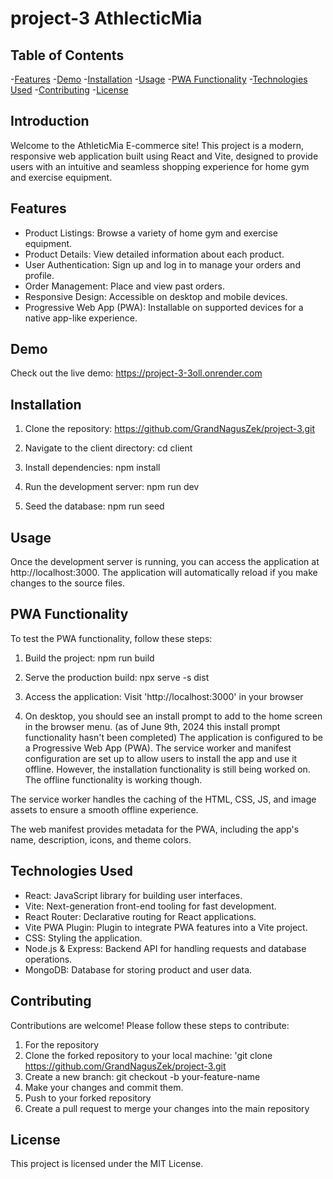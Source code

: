 # project-3  AthlecticMia


## Table of Contents

-[Features](#features)
-[Demo](#demo)
-[Installation](#installation)
-[Usage](#usage)
-[PWA Functionality](#PWA-Functionality)
-[Technologies Used](#technologies-used)
-[Contributing](#contributing)
-[License](#license)

## Introduction

Welcome to the AthleticMia E-commerce site! This project is a modern, responsive web application built using React and Vite, designed to provide users with an intuitive and seamless shopping experience for home gym and exercise equipment.


## Features

- Product Listings: Browse a variety of home gym and exercise equipment.
- Product Details: View detailed information about each product.
- User Authentication: Sign up and log in to manage your orders and profile.
- Order Management: Place and view past orders.
- Responsive Design: Accessible on desktop and mobile devices. 
- Progressive Web App (PWA): Installable on supported devices for a native app-like experience.

## Demo

Check out the live demo: https://project-3-3oll.onrender.com


## Installation

1. Clone the repository: https://github.com/GrandNagusZek/project-3.git

2. Navigate to the client directory: cd client

3. Install dependencies: npm install

4. Run the development server: npm run dev

5. Seed the database: npm run seed


## Usage

Once the development server is running, you can access the application at http://localhost:3000. 
The application will automatically reload if you make changes to the source files.

## PWA Functionality

To test the PWA functionality, follow these steps:

1. Build the project: npm run build

2. Serve the production build: npx serve -s dist

3. Access the application: Visit 'http://localhost:3000' in your browser

4. On desktop, you should see an install prompt to add to the home screen in the browser menu. (as of June 9th, 2024 this install prompt functionality hasn't been completed)
The application is configured to be a Progressive Web App (PWA). The service worker and manifest configuration are set up to allow users to install the app and use it offline. 
However, the installation functionality is still being worked on. The offline functionality is working though.

The service worker handles the caching of the HTML, CSS, JS, and image assets to ensure a smooth offline experience.

The web manifest provides metadata for the PWA, including the app's name, description, icons, and theme colors.

## Technologies Used

* React: JavaScript library for building user interfaces.
* Vite: Next-generation front-end tooling for fast development.
* React Router: Declarative routing for React applications.
* Vite PWA Plugin: Plugin to integrate PWA features into a Vite project.
* CSS: Styling the application.
* Node.js & Express: Backend API for handling requests and database operations.
* MongoDB: Database for storing product and user data.


## Contributing

Contributions are welcome! Please follow these steps to contribute:

1. For the repository
2. Clone the forked repository to your local machine: 'git clone https://github.com/GrandNagusZek/project-3.git
3. Create a new branch: git checkout -b your-feature-name
4. Make your changes and commit them.
5. Push to your forked repository
6. Create a pull request to merge your changes into the main repository


## License 

This project is licensed under the MIT License.